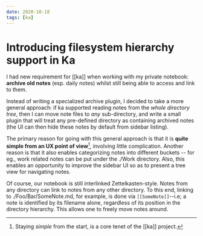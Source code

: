```yaml
---
date: 2020-10-18
tags: [ka]
---
```


# Introducing filesystem hierarchy support in Ka

I had new requirement for [[ka]] when working with my private notebook: **archive old notes** (esp. daily notes) whilst still being able to access and link to them.

Instead of writing a specialized archive plugin, I decided to take a more general approach: if ka supported reading notes from the *whole directory tree*, then I can move note files to *any* sub-directory, and write a small plugin that will treat any pre-defined directory as containing archived notes (the UI can then hide these notes by default from sidebar listing).

The primary reason for going with this general approach is that it is **quite simple from an UX point of view**[^simplicity], involving little complication. Another reason is that it also enables categorizing notes into different buckets -- for eg., work related notes can be put under the ./Work directory. Also, this enables an opportunity to improve the sidebar UI so as to present a tree view for navigating notes.

Of course, our notebook is still interlinked Zettelkasten-style. Notes from any directory can link to notes from any other directory. To this end, linking to ./Foo/Bar/SomeNote.md, for example, is done via `[[SomeNote]]`--i.e; a note is identified by its filename alone, regardless of its position in the directory hierarchy. This allows one to freely move notes around.

[^simplicity]: Staying *simple* from the start, is a core tenet of the [[ka]] project.